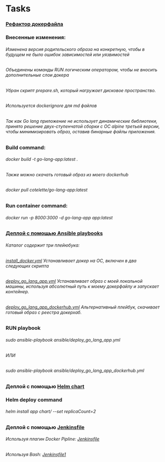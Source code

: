 # Tasks

### [Рефактор докерфайла](Dockerfile)
### Внесенные изменения:
###### Изменена версия родительского образа на конкретную, чтобы в будущем не было ошибок зависимостей или уязвимостей
###### Объединены команды RUN логическим оператором, чтобы не вносить дополнительные слои докера
###### Убран скрипт prepare.sh, который нагружает дисковое пространство.
###### Используется dockerignore для md файлов
###### Так как Go lang приложение не использует динамические библиотеки, принято решение двух-ступенчатой сборки с ОС alpine третьей версии, чтобы минимизировать образ, оставив бинарные файлы приложения.

### Build command:
###### docker build -t go-lang-app:latest .

###### Также можно скачать готовый образ из моего dockerhub
###### docker pull cotelette/go-lang-app:latest

### Run container command:
###### docker run -p 8000:3000 -d go-lang-app app:latest


### [Деплой с помощью Ansible playbooks](./ansible)
###### Каталог содержит три плейюбука:
###### [install_docker.yml](./ansible/install_docker.yml) Устанавливает докер на ОС, включен в два следующих скрипта
###### [deploy_go_lang_app.yml](./ansible/deploy_go_lang_app.yml) Устанавливает образ с моей локальной машины, используя абсолютный путь к моему докерфайлу и запускает контейнер.
###### [deploy_go_lang_app_dockerhub.yml](./ansible/deploy_go_lang_app_dockerhub.yml) Альтернативный плейбук, скачивает готовый образ с реестра докерхаб.
### RUN playbook
###### sudo ansible-playbook ansible/deploy_go_lang_app.yml
###### ИЛИ
###### sudo ansible-playbook ansible/deploy_go_lang_app_dockerhub.yml

### Деплой с помощью [Helm chart](./chart)
### Helm deploy command
###### helm install app chart/ --set replicaCount=2

### Деплой с помощью [Jenkinsfile](./jenkins)
###### Используя плагин Docker Pipline: [Jenkinsfile](./jenkins/Jenkinsfile)
###### Используя Bash: [Jenkinsfile1](./jenkins/Jenkinsfile1)
